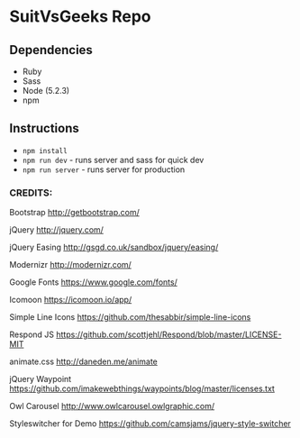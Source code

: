 # SuitVsGeeks Repo

## Dependencies
- Ruby
- Sass
- Node (5.2.3)
- npm

## Instructions
- `npm install`
- `npm run dev` - runs server and sass for quick dev
- `npm run server` - runs server for production

### CREDITS:

Bootstrap
http://getbootstrap.com/

jQuery
http://jquery.com/

jQuery Easing
http://gsgd.co.uk/sandbox/jquery/easing/

Modernizr
http://modernizr.com/

Google Fonts
https://www.google.com/fonts/

Icomoon
https://icomoon.io/app/

Simple Line Icons
https://github.com/thesabbir/simple-line-icons

Respond JS
https://github.com/scottjehl/Respond/blob/master/LICENSE-MIT

animate.css
http://daneden.me/animate

jQuery Waypoint
https://github.com/imakewebthings/waypoints/blog/master/licenses.txt

Owl Carousel
http://www.owlcarousel.owlgraphic.com/

Styleswitcher for Demo
https://github.com/camsjams/jquery-style-switcher
